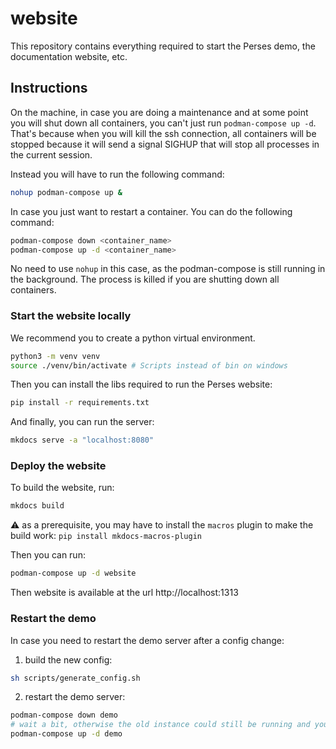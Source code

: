 # website

This repository contains everything required to start the Perses demo, the documentation website, etc.

## Instructions

On the machine, in case you are doing a maintenance and at some point you will shut down all containers, you can't just
run `podman-compose up -d`.
That's because when you will kill the ssh connection, all containers will be stopped because it will send a signal
SIGHUP that will stop all processes in the current session.

Instead you will have to run the following command:

```bash
nohup podman-compose up &
```

In case you just want to restart a container. You can do the following command:

```bash
podman-compose down <container_name>
podman-compose up -d <container_name>
```

No need to use `nohup` in this case, as the podman-compose is still running in the background.
The process is killed if you are shutting down all containers.

### Start the website locally

We recommend you to create a python virtual environment.

```bash
python3 -m venv venv
source ./venv/bin/activate # Scripts instead of bin on windows
```

Then you can install the libs required to run the Perses website:

```bash
pip install -r requirements.txt
```

And finally, you can run the server:

```bash
mkdocs serve -a "localhost:8080"
```

### Deploy the website

To build the website, run:

```bash
mkdocs build
```

⚠️ as a prerequisite, you may have to install the `macros` plugin to make the build work:
`pip install mkdocs-macros-plugin`

Then you can run:

```bash
podman-compose up -d website
```

Then website is available at the url http://localhost:1313

### Restart the demo

In case you need to restart the demo server after a config change:

1. build the new config:

```bash
sh scripts/generate_config.sh
```

2. restart the demo server:

```bash
podman-compose down demo
# wait a bit, otherwise the old instance could still be running and you'd get an "address already in use" error
podman-compose up -d demo
```
